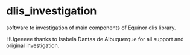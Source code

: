 # dlis_investigation
software to investigation of main components of Equinor dlis library.

HUgeeeee thanks to Isabela Dantas de Albuquerque for all support and original investigation.
